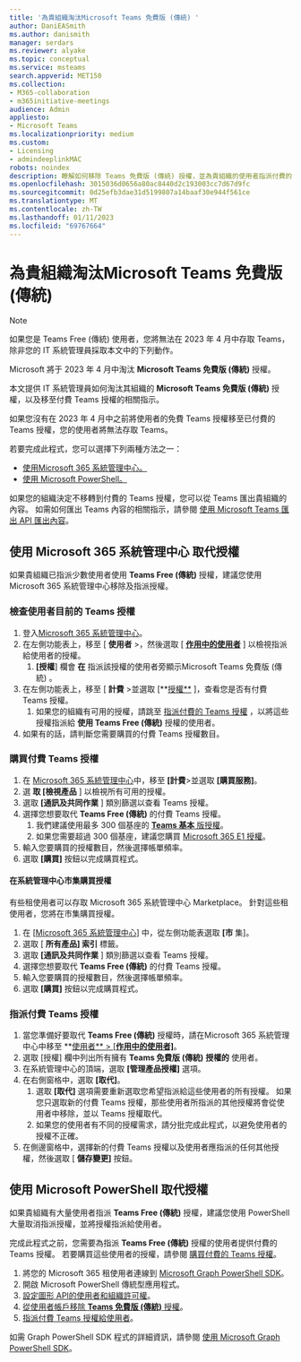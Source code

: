 ```yaml
---
title: '為貴組織淘汰Microsoft Teams 免費版 (傳統) '
author: DaniEASmith
ms.author: danismith
manager: serdars
ms.reviewer: alyake
ms.topic: conceptual
ms.service: msteams
search.appverid: MET150
ms.collection:
- M365-collaboration
- m365initiative-meetings
audience: Admin
appliesto:
- Microsoft Teams
ms.localizationpriority: medium
ms.custom:
- Licensing
- admindeeplinkMAC
robots: noindex
description: 瞭解如何移除 Teams 免費版 (傳統) 授權，並為貴組織的使用者指派付費的 Teams 授權。
ms.openlocfilehash: 3015036d0656a80ac8440d2c193003cc7d67d9fc
ms.sourcegitcommit: 0d25efb3dae31d5199807a14baaf30e944f561ce
ms.translationtype: MT
ms.contentlocale: zh-TW
ms.lasthandoff: 01/11/2023
ms.locfileid: "69767664"
---
```

# <a name="retire-microsoft-teams-free-classic-for-your-organization"></a>為貴組織淘汰Microsoft Teams 免費版 (傳統) 

> [!NOTE]
> 如果您是 Teams Free (傳統) 使用者，您將無法在 2023 年 4 月中存取 Teams，除非您的 IT 系統管理員採取本文中的下列動作。

Microsoft 將于 2023 年 4 月中淘汰 **Microsoft Teams 免費版 (傳統)** 授權。

本文提供 IT 系統管理員如何淘汰其組織的 **Microsoft Teams 免費版 (傳統)** 授權，以及移至付費 Teams 授權的相關指示。

如果您沒有在 2023 年 4 月中之前將使用者的免費 Teams 授權移至已付費的 Teams 授權，您的使用者將無法存取 Teams。

若要完成此程式，您可以選擇下列兩種方法之一：

- [使用Microsoft 365 系統管理中心。](#use-microsoft-365-admin-center-to-replace-licenses)
- [使用 Microsoft PowerShell。](#use-microsoft-powershell-to-replace-licenses)

如果您的組織決定不移轉到付費的 Teams 授權，您可以從 Teams 匯出貴組織的內容。 如需如何匯出 Teams 內容的相關指示，請參閱 [使用 Microsoft Teams 匯出 API 匯出內容](/microsoftteams/export-teams-content)。

## <a name="use-microsoft-365-admin-center-to-replace-licenses"></a>使用 Microsoft 365 系統管理中心 取代授權

如果貴組織已指派少數使用者使用 **Teams Free (傳統)** 授權，建議您使用Microsoft 365 系統管理中心移除及指派授權。

### <a name="check-users-current-teams-licensing"></a>檢查使用者目前的 Teams 授權

1. 登入[Microsoft 365 系統管理中心](https://go.microsoft.com/fwlink/p/?linkid=2024339)。
1. 在左側功能表上，移至 [ **使用者** >，然後選取 [ [**作用中的使用者**](https://go.microsoft.com/fwlink/p/?linkid=834822) ] 以檢視指派給使用者的授權。
    1. **[授權**] 欄會 **在** 指派該授權的使用者旁顯示Microsoft Teams 免費版 (傳統) 。
1. 在左側功能表上，移至 [ **計費** >並選取 [**[授權**](https://go.microsoft.com/fwlink/p/?linkid=842264) ]，查看您是否有付費 Teams 授權。
    1. 如果您的組織有可用的授權，請跳至 [指派付費的 Teams 授權](#assign-paid-teams-licenses) ，以將這些授權指派給 **使用 Teams Free (傳統)** 授權的使用者。
1. 如果有的話，請判斷您需要購買的付費 Teams 授權數目。

### <a name="purchase-paid-teams-licenses"></a>購買付費 Teams 授權

1. 在 [Microsoft 365 系統管理中心](https://go.microsoft.com/fwlink/p/?linkid=2024339)中，移至 **[計費**>並選取 **[購買服務]**。
1. 選 **取 [檢視產品** ] 以檢視所有可用的授權。
1. 選取 **[通訊及共同作業** ] 類別篩選以查看 Teams 授權。
1. 選擇您想要取代 **Teams Free (傳統)** 的付費 Teams 授權。
    1. 我們建議使用最多 300 個基座的 [ **Teams 基本** 版授權](https://admin.microsoft.com/adminportal/home#/catalog/offer-details/microsoft-teams-essentials-aad-identity-/2D7C59AC-F814-43E0-8E8E-E4EA91A09CAF)。
    1. 如果您需要超過 300 個基座，建議您購買 [Microsoft 365 E1 授權](https://admin.microsoft.com/Adminportal/Home#/catalog/offer-details/office-365-e1/CF4A479A-2119-4EF2-83D1-37CF8460EADA)。
1. 輸入您要購買的授權數目，然後選擇帳單頻率。
1. 選取 **[購買]** 按鈕以完成購買程式。

#### <a name="purchase-licenses-in-the-admin-center-marketplace"></a>在系統管理中心市集購買授權

有些租使用者可以存取 Microsoft 365 系統管理中心 Marketplace。 針對這些租使用者，您將在市集購買授權。

1. 在 [[Microsoft 365 系統管理中心](https://go.microsoft.com/fwlink/p/?linkid=2024339)] 中，從左側功能表選取 **[市** 集]。
1. 選取 [ **所有產品] 索引** 標籤。
1. 選取 **[通訊及共同作業** ] 類別篩選以查看 Teams 授權。
1. 選擇您想要取代 **Teams Free (傳統)** 的付費 Teams 授權。
1. 輸入您要購買的授權數目，然後選擇帳單頻率。
1. 選取 **[購買]** 按鈕以完成購買程式。

### <a name="assign-paid-teams-licenses"></a>指派付費 Teams 授權

1. 當您準備好要取代 **Teams Free (傳統)** 授權時，請在Microsoft 365 系統管理中心中移至 **[使用者**  >  [**作用中的使用者]**](https://admin.microsoft.com/adminportal/home#/users)。
1. 選取 [授權] 欄中列出所有擁有 **Teams 免費版 (傳統)** **授權的** 使用者。
1. 在系統管理中心的頂端，選取 **[管理產品授權]** 選項。
1. 在右側窗格中，選取 **[取代]**。
    1. 選取 **[取代]** 選項需要重新選取您希望指派給這些使用者的所有授權。 如果您只選取新的付費 Teams 授權，那些使用者所指派的其他授權將會從使用者中移除，並以 Teams 授權取代。
    1. 如果您的使用者有不同的授權需求，請分批完成此程式，以避免使用者的授權不正確。
1. 在側邊窗格中，選擇新的付費 Teams 授權以及使用者應指派的任何其他授權，然後選取 [ **儲存變更]** 按鈕。

## <a name="use-microsoft-powershell-to-replace-licenses"></a>使用 Microsoft PowerShell 取代授權

如果貴組織有大量使用者指派 **Teams Free (傳統)** 授權，建議您使用 PowerShell 大量取消指派授權，並將授權指派給使用者。

完成此程式之前，您需要為指派 **Teams Free (傳統)** 授權的使用者提供付費的 Teams 授權。 若要購買這些使用者的授權，請參閱 [購買付費的 Teams 授權](#purchase-paid-teams-licenses)。

1. 將您的 Microsoft 365 租使用者連線到 [Microsoft Graph PowerShell SDK](/powershell/microsoftgraph/get-started)。
1. 開啟 Microsoft PowerShell 傳統型應用程式。
1. [設定圖形 API的使用者和組織許可權](/microsoft-365/enterprise/remove-licenses-from-user-accounts-with-microsoft-365-powershell#use-the-microsoft-graph-powershell-sdk)。
1. [從使用者帳戶移除 **Teams 免費版 (傳統)** 授權](/microsoft-365/enterprise/remove-licenses-from-user-accounts-with-microsoft-365-powershell#removing-licenses-from-user-accounts)。
1. [指派付費 Teams 授權給使用者](/microsoft-365/enterprise/assign-licenses-to-user-accounts-with-microsoft-365-powershell#assigning-licenses-to-user-accounts)。

如需 Graph PowerShell SDK 程式的詳細資訊，請參閱 [使用 Microsoft Graph PowerShell SDK](/microsoft-365/enterprise/view-licenses-and-services-with-microsoft-365-powershell)。
